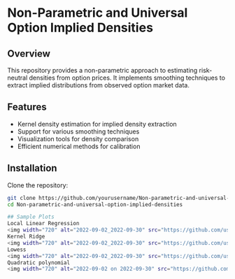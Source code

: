 # Non-Parametric and Universal Option Implied Densities

## Overview
This repository provides a non-parametric approach to estimating risk-neutral densities from option prices. It implements smoothing techniques to extract implied distributions from observed option market data.

## Features
- Kernel density estimation for implied density extraction
- Support for various smoothing techniques
- Visualization tools for density comparison
- Efficient numerical methods for calibration

## Installation
Clone the repository:
```bash
git clone https://github.com/yourusername/Non-parametric-and-universal-option-implied-densities.git
cd Non-parametric-and-universal-option-implied-densities

## Sample Plots
Local Linear Regression
<img width="720" alt="2022-09-02_2022-09-30" src="https://github.com/user-attachments/assets/522518df-89bd-47d4-96aa-377cb04fdbab" />
Kernel Ridge
<img width="720" alt="2022-09-02_2022-09-30" src="https://github.com/user-attachments/assets/d818f888-f175-45f5-81cd-0e7928499dd3" />
Lowess
<img width="720" alt="2022-09-02_2022-09-30" src="https://github.com/user-attachments/assets/49c4c5eb-0c61-4792-8973-6304fc10307e" />
Quadratic polynomial
<img width="720" alt="2022-09-02 on 2022-09-30" src="https://github.com/user-attachments/assets/3c1ebabc-44aa-4331-9e0e-a97f1b512458" />
